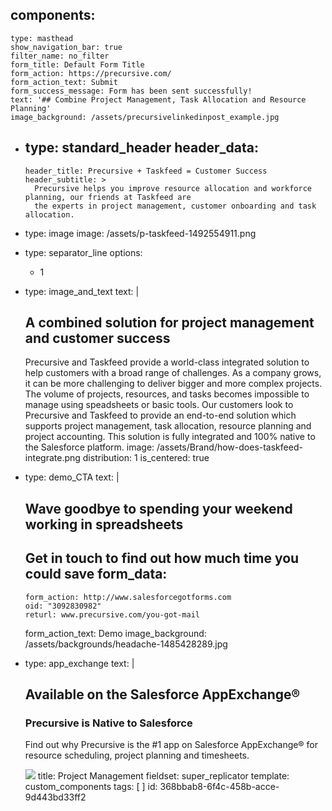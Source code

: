 components:
  - 
    type: masthead
    show_navigation_bar: true
    filter_name: no_filter
    form_title: Default Form Title
    form_action: https://precursive.com/
    form_action_text: Submit
    form_success_message: Form has been sent successfully!
    text: '## Combine Project Management, Task Allocation and Resource Planning'
    image_background: /assets/precursivelinkedinpost_example.jpg
  - 
    type: standard_header
    header_data:
      - 
        header_title: Precursive + Taskfeed = Customer Success
        header_subtitle: >
          Precursive helps you improve resource allocation and workforce planning, our friends at Taskfeed are
          the experts in project management, customer onboarding and task allocation.
  - 
    type: image
    image: /assets/p-taskfeed-1492554911.png
  - 
    type: separator_line
    options:
      - 1
  - 
    type: image_and_text
    text: |
      ## A combined solution for project management and customer success
      Precursive and Taskfeed provide a world-class integrated solution to help customers with a broad range of challenges. As a company grows, it can be more challenging to deliver bigger and more complex projects. The volume of projects, resources, and tasks becomes impossible to manage using speadsheets or basic tools. Our customers look to Precursive and Taskfeed to provide an end-to-end solution which supports project management, task allocation, resource planning and project accounting. This solution is fully integrated and 100% native to the Salesforce platform.
    image: /assets/Brand/how-does-taskfeed-integrate.png
    distribution: 1
    is_centered: true
  - 
    type: demo_CTA
    text: |
      ## Wave goodbye to spending your weekend working in spreadsheets
      Get in touch to find out how much time you could save
    form_data:
      - 
        form_action: http://www.salesforcegotforms.com
        oid: "3092830982"
        returl: www.precursive.com/you-got-mail
    form_action_text: Demo
    image_background: /assets/backgrounds/headache-1485428289.jpg
  - 
    type: app_exchange
    text: |
      ## Available on the Salesforce AppExchange®
      ### Precursive is Native to Salesforce
      
      Find out why Precursive is the #1 app on Salesforce AppExchange® for resource scheduling, project planning and timesheets.
      
      [![](http://localhost:8888/site/themes/precursive/img/logos/appexchange.svg)](dude.com)
title: Project Management
fieldset: super_replicator
template: custom_components
tags: [ ]
id: 368bbab8-6f4c-458b-acce-9d443bd33ff2
